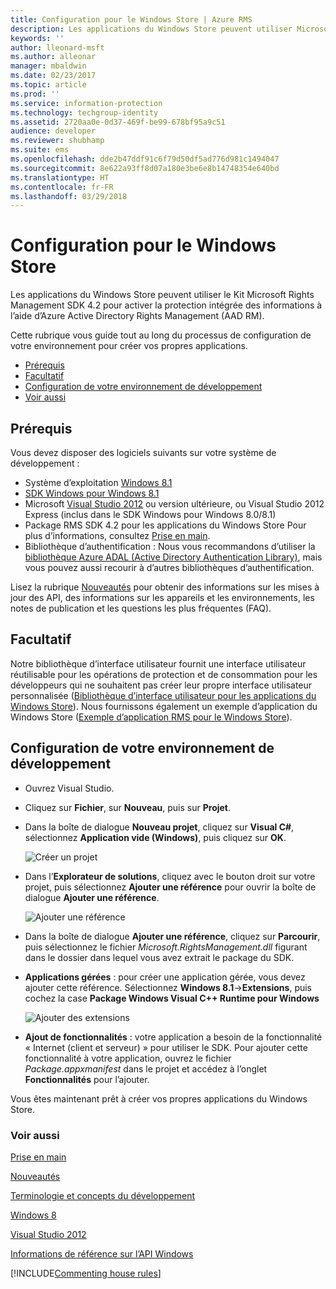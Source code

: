 ```yaml
---
title: Configuration pour le Windows Store | Azure RMS
description: Les applications du Windows Store peuvent utiliser Microsoft Rights Management SDK 4.2 pour activer la protection intégrée des informations dans leurs applications.
keywords: ''
author: lleonard-msft
ms.author: alleonar
manager: mbaldwin
ms.date: 02/23/2017
ms.topic: article
ms.prod: ''
ms.service: information-protection
ms.technology: techgroup-identity
ms.assetid: 2720aa0e-0d37-469f-be99-678bf95a9c51
audience: developer
ms.reviewer: shubhamp
ms.suite: ems
ms.openlocfilehash: dde2b47ddf91c6f79d50df5ad776d981c1494047
ms.sourcegitcommit: 8e622a93ff8d07a180e3be6e8b14748354e640bd
ms.translationtype: HT
ms.contentlocale: fr-FR
ms.lasthandoff: 03/29/2018
---
```

# <a name="windows-store-setup"></a>Configuration pour le Windows Store

Les applications du Windows Store peuvent utiliser le Kit Microsoft Rights Management SDK 4.2 pour activer la protection intégrée des informations à l’aide d’Azure Active Directory Rights Management (AAD RM).

Cette rubrique vous guide tout au long du processus de configuration de votre environnement pour créer vos propres applications.

-   [Prérequis](#prerequisites)
-   [Facultatif](#optional)
-   [Configuration de votre environnement de développement](#configuring-your-development-environment)
-   [Voir aussi](#see-also)

## <a name="prerequisites"></a>Prérequis


Vous devez disposer des logiciels suivants sur votre système de développement :

-   Système d’exploitation [Windows 8.1](http://windows.microsoft.com/en-US/windows-8/meet)
-   [SDK Windows pour Windows 8.1](https://msdn.microsoft.com/windows/desktop/bg162891.aspx)
-   Microsoft [Visual Studio 2012](http://www.microsoft.com/visualstudio/eng/products/visual-studio-overview) ou version ultérieure, ou Visual Studio 2012 Express (inclus dans le SDK Windows pour Windows 8.0/8.1)
-   Package RMS SDK 4.2 pour les applications du Windows Store Pour plus d’informations, consultez [Prise en main](get-started.md).
-   Bibliothèque d’authentification : Nous vous recommandons d’utiliser la [bibliothèque Azure ADAL (Active Directory Authentication Library)](https://msdn.microsoft.com/library/jj573266.aspx), mais vous pouvez aussi recourir à d’autres bibliothèques d’authentification.

Lisez la rubrique [Nouveautés](release-notes.md) pour obtenir des informations sur les mises à jour des API, des informations sur les appareils et les environnements, les notes de publication et les questions les plus fréquentes (FAQ).

## <a name="optional"></a>Facultatif

Notre bibliothèque d’interface utilisateur fournit une interface utilisateur réutilisable pour les opérations de protection et de consommation pour les développeurs qui ne souhaitent pas créer leur propre interface utilisateur personnalisée ([Bibliothèque d’interface utilisateur pour les applications du Windows Store](https://github.com/AzureAD/rms-sdk-ui-for-windowsstore)). Nous fournissons également un exemple d’application du Windows Store ([Exemple d’application RMS pour le Windows Store](https://github.com/AzureADSamples/rms-samples-for-windowsstore)).

## <a name="configuring-your-development-environment"></a>Configuration de votre environnement de développement


-   Ouvrez Visual Studio.
-   Cliquez sur **Fichier**, sur **Nouveau**, puis sur **Projet**.
-   Dans la boîte de dialogue **Nouveau projet**, cliquez sur **Visual C\#**, sélectionnez **Application vide (Windows)**, puis cliquez sur **OK**.

    ![Créer un projet](../media/winrtsetup-newproj.png)

-   Dans l’**Explorateur de solutions**, cliquez avec le bouton droit sur votre projet, puis sélectionnez **Ajouter une référence** pour ouvrir la boîte de dialogue **Ajouter une référence**.

    ![Ajouter une référence](../media/winrtsetup-addref.png)

-   Dans la boîte de dialogue **Ajouter une référence**, cliquez sur **Parcourir**, puis sélectionnez le fichier *Microsoft.RightsManagement.dll* figurant dans le dossier dans lequel vous avez extrait le package du SDK.
-   **Applications gérées** : pour créer une application gérée, vous devez ajouter cette référence. Sélectionnez **Windows 8.1**-&gt;**Extensions**, puis cochez la case **Package Windows Visual C++ Runtime pour Windows**

    ![Ajouter des extensions](../media/winrtsetup-refmngr.png)

-   **Ajout de fonctionnalités** : votre application a besoin de la fonctionnalité « Internet (client et serveur) » pour utiliser le SDK. Pour ajouter cette fonctionnalité à votre application, ouvrez le fichier *Package.appxmanifest* dans le projet et accédez à l’onglet **Fonctionnalités** pour l’ajouter.

Vous êtes maintenant prêt à créer vos propres applications du Windows Store.

### <a name="see-also"></a>Voir aussi

[Prise en main](get-started.md)

[Nouveautés](release-notes.md)

[Terminologie et concepts du développement](core-concepts.md)

[Windows 8](http://windows.microsoft.com/en-US/windows-8/meet)

[Visual Studio 2012](http://www.microsoft.com/visualstudio/eng/products/visual-studio-overview)

[Informations de référence sur l’API Windows](https://msdn.microsoft.com/library/dn891914.aspx)

[!INCLUDE[Commenting house rules](../includes/houserules.md)]